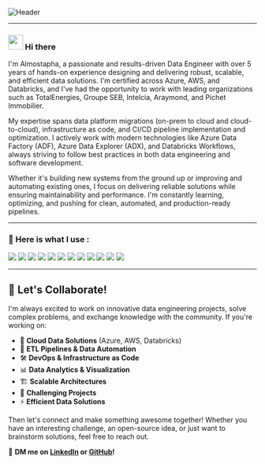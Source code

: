 ![Header](https://media.licdn.com/dms/image/v2/D4E16AQHqo4HR2UYFPg/profile-displaybackgroundimage-shrink_350_1400/B4EZZhxCPwHMAY-/0/1745396967167?e=1751500800&v=beta&t=pqP0rvSA6VYhJsYJ0OV5fI6-XR6rxGRNUGuHg1x342s) 
___
### <img src="https://raw.githubusercontent.com/MartinHeinz/MartinHeinz/master/wave.gif" width="30px"> Hi there 
I'm Almostapha, a passionate and results-driven Data Engineer with over 5 years of hands-on experience designing and delivering robust, scalable, and efficient data solutions. I'm certified across Azure, AWS, and Databricks, and I've had the opportunity to work with leading organizations such as TotalEnergies, Groupe SEB, Intelcia, Araymond, and Pichet Immobilier.

My expertise spans data platform migrations (on-prem to cloud and cloud-to-cloud), infrastructure as code, and CI/CD pipeline implementation and optimization. I actively work with modern technologies like Azure Data Factory (ADF), Azure Data Explorer (ADX), and Databricks Workflows, always striving to follow best practices in both data engineering and software development.

Whether it's building new systems from the ground up or improving and automating existing ones, I focus on delivering reliable solutions while ensuring maintainability and performance. I'm constantly learning, optimizing, and pushing for clean, automated, and production-ready pipelines.
___
### 💪 Here is what I use : 
![](https://img.shields.io/badge/Cloud-Azure-informational?style=flat&logo=<LOGO_NAME>&logoColor=white&color=2bbc8a)
![](https://img.shields.io/badge/Cloud-AWS-informational?style=flat&logo=<LOGO_NAME>&logoColor=white&color=2bbc8a)
![](https://img.shields.io/badge/Processing-Spark-informational?style=flat&logo=<LOGO_NAME>&logoColor=white&color=2bbc8a)
![](https://img.shields.io/badge/ETL-Databricks-informational?style=flat&logo=<LOGO_NAME>&logoColor=white&color=2bbc8a)
![](https://img.shields.io/badge/ETL-ADF-informational?style=flat&logo=<LOGO_NAME>&logoColor=white&color=2bbc8a)
![](https://img.shields.io/badge/Code-Python-informational?style=flat&logo=<LOGO_NAME>&logoColor=white&color=2bbc8a)
![](https://img.shields.io/badge/Code-Scala-informational?style=flat&logo=<LOGO_NAME>&logoColor=white&color=2bbc8a)
![](https://img.shields.io/badge/Code-C++-informational?style=flat&logo=<LOGO_NAME>&logoColor=white&color=2bbc8a)
![](https://img.shields.io/badge/Code-dotNet-informational?style=flat&logo=<LOGO_NAME>&logoColor=white&color=2bbc8a)
![](https://img.shields.io/badge/Tools-Docker-informational?style=flat&logo=<LOGO_NAME>&logoColor=white&color=2bbc8a)
![](https://img.shields.io/badge/Tools-Terraform-informational?style=flat&logo=<LOGO_NAME>&logoColor=white&color=2bbc8a)
![](https://img.shields.io/badge/DevOps-AzurePipelines-informational?style=flat&logo=<LOGO_NAME>&logoColor=white&color=2bbc8a)
___
## 🤝 Let's Collaborate!
I'm always excited to work on innovative data engineering projects, solve complex problems, and exchange knowledge with the community. If you're working on:
- 🚀 **Cloud Data Solutions** (Azure, AWS, Databricks)
- 🔄 **ETL Pipelines & Data Automation**
- 🛠 **DevOps & Infrastructure as Code**
- 📊 **Data Analytics & Visualization**
- 🏗 **Scalable Architectures**
- 🎯 **Challenging Projects**
- ⚡ **Efficient Data Solutions**

Then let's connect and make something awesome together! Whether you have an interesting challenge, an open-source idea, or just want to brainstorm solutions, feel free to reach out.

📩 **DM me on [LinkedIn](https://www.linkedin.com/in/almostapha-a-aloui-369069147/) or [GitHub](https://github.com/AAAloui)!**
<!--
**AAAloui/AAAloui** is a ✨ _special_ ✨ repository because its `README.md` (this file) appears on your GitHub profile.

Here are some ideas to get you started:

- 🔭 I’m currently working on ...
- 🌱 I’m currently learning ...
- 👯 I’m looking to collaborate on ...
- 🤔 I’m looking for help with ...
- 💬 Ask me about ...
- 📫 How to reach me: ...
- 😄 Pronouns: ...
- ⚡ Fun fact: ...
-->
